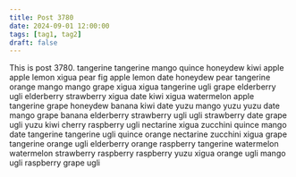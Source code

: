 ```yaml
---
title: Post 3780
date: 2024-09-01 12:00:00
tags: [tag1, tag2]
draft: false
---
```

This is post 3780.
tangerine
tangerine
mango
quince
honeydew
kiwi
apple
apple
lemon
xigua
pear
fig
apple
lemon
date
honeydew
pear
tangerine
orange
mango
mango
grape
xigua
xigua
tangerine
ugli
grape
elderberry
ugli
elderberry
strawberry
xigua
date
kiwi
xigua
watermelon
apple
tangerine
grape
honeydew
banana
kiwi
date
yuzu
mango
yuzu
yuzu
date
mango
grape
banana
elderberry
strawberry
ugli
ugli
strawberry
date
grape
ugli
yuzu
kiwi
cherry
raspberry
ugli
nectarine
xigua
zucchini
quince
mango
date
tangerine
tangerine
ugli
quince
orange
nectarine
zucchini
xigua
grape
tangerine
orange
ugli
elderberry
orange
raspberry
tangerine
watermelon
watermelon
strawberry
raspberry
raspberry
yuzu
xigua
orange
ugli
mango
ugli
raspberry
grape
ugli
